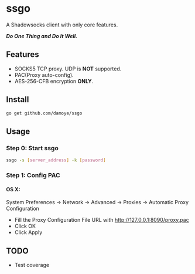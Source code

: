 # ssgo
A Shadowsocks client with only core features.

***Do One Thing and Do It Well.***
## Features
- SOCKS5 TCP proxy. UDP is **NOT** supported.
- PAC(Proxy auto-config).
- AES-256-CFB encryption **ONLY**.

## Install
```sh
go get github.com/damoye/ssgo
```
## Usage
### Step 0: Start ssgo
```sh
ssgo -s [server_address] -k [password]
```
### Step 1: Config PAC
#### OS X:
System Preferences -> Network -> Advanced -> Proxies -> Automatic Proxy Configuration

- Fill the Proxy Configuration File URL with http://127.0.0.1:8090/proxy.pac
- Click OK
- Click Apply

## TODO
- Test coverage
